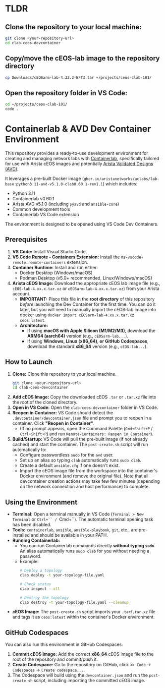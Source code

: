 # TLDR

## Clone the repository to your local machine:
```bash
git clone <your-repository-url>
cd clab-ceos-devcontainer
```
## Copy/move the cEOS-lab image to the repository directory
```bash
cp Downloads/cEOSarm-lab-4.33.2-EFT3.tar ~/projects/ceos-clab-101/
```
## Open the repository folder in VS Code:
```bash
cd ~/projects/ceos-clab-101/
code .
```
    
# Containerlab & AVD Dev Container Environment

This repository provides a ready-to-use development environment for creating and managing network labs with [Containerlab](https://containerlab.dev/), specifically tailored for use with Arista cEOS images and potentially [Arista Validated Designs (AVD)](https://avd.arista.com/).

It leverages a pre-built Docker image (`ghcr.io/aristanetworks/aclabs/lab-base:python3.11-avd-v5.1.0-clab0.60.1-rev1.1`) which includes:

* Python 3.11
* Containerlab v0.60.1
* Arista AVD v5.1.0 (including `pyavd` and `ansible-core`)
* Common development tools
* Containerlab VS Code extension

The environment is designed to be opened using VS Code Dev Containers.

## Prerequisites

1.  **VS Code:** Install Visual Studio Code.
2.  **VS Code Remote - Containers Extension:** Install the `ms-vscode-remote.remote-containers` extension.
3.  **Container Runtime:** Install and run either:
    * Docker Desktop (Windows/macOS)
    * Podman Desktop (v5.0+ recommended, Linux/Windows/macOS)
4.  **Arista cEOS Image:** Download the appropriate cEOS lab image file (e.g., `cEOS-lab-4.xx.x.tar.xz` or `cEOSarm-lab-4.xx.x.tar.xz`) from your Arista account.
    * **IMPORTANT:** Place this file in the **root directory** of this repository *before* launching the Dev Container for the first time. You can do it later, but you will need to manually import the cEOS-lab image into docker using `docker import cEOSarm-lab-4.xx.x.tar.xz ceos:latest`.
    * **Architecture:**
        * If using **macOS with Apple Silicon (M1/M2/M3)**, download the **ARM64 (aarch64)** version (e.g., `cEOSarm-lab...`).
        * If using **Windows, Linux (x86_64), or GitHub Codespaces**, download the standard **x86_64** version (e.g., `cEOS-lab...`).

## How to Launch

1.  **Clone:** Clone this repository to your local machine.
    ```bash
    git clone <your-repository-url>
    cd clab-ceos-devcontainer
    ```
2.  **Add cEOS Image:** Copy the downloaded cEOS `.tar` or `.tar.xz` file into the root of the cloned directory.
3.  **Open in VS Code:** Open the `clab-ceos-devcontainer` folder in VS Code.
4.  **Reopen in Container:** VS Code should detect the `.devcontainer/devcontainer.json` file and prompt you to reopen in a container. Click **"Reopen in Container"**.
    * (If no prompt appears, open the Command Palette (`Cmd+Shift+P` / `Ctrl+Shift+P`) and run `Remote-Containers: Reopen in Container`).
5.  **Build/Startup:** VS Code will pull the pre-built image (if not already cached) and start the container. The `post-create.sh` script will run automatically to:
    * Configure passwordless `sudo` for the `avd` user.
    * Set up an alias so typing `clab` automatically runs `sudo clab`.
    * Create a default `ansible.cfg` if one doesn't exist.
    * Import the cEOS image file from the workspace into the container's Docker environment (and remove the original file).
Note that all devcontainer creation actions may take few few minutes (depending on the network connection and host performance) to complete.

## Using the Environment

* **Terminal:** Open a terminal manually in VS Code (`Terminal > New Terminal` or `Ctrl+`` / `Cmd+``). The automatic terminal opening task has been disabled.
* **Tools:** `containerlab`, `ansible`, `ansible-playbook`, `git`, etc., are pre-installed and should be available in your PATH.
* **Running Containerlab:**
    * You can run Containerlab commands directly **without typing `sudo`**. An alias automatically runs `sudo clab` for you without needing a password.
    * Example:
        ```bash
        # Deploy a topology
        clab deploy -t your-topology-file.yaml

        # Check status
        clab inspect --all

        # Destroy the topology
        clab destroy -t your-topology-file.yaml --cleanup
        ```
* **cEOS Image:** The `post-create.sh` script imports your `.tar`/`.tar.xz` file and tags it as `ceos:latest` within the container's Docker environment.

## GitHub Codespaces

You can also run this environment in GitHub Codespaces:

1.  **Commit cEOS Image:** Add the correct **x86_64** cEOS image file to the root of the repository and commit/push it.
2.  **Create Codespace:** Go to the repository on GitHub, click `<> Code` -> `Codespaces` -> `Create codespace...`.
3.  The Codespace will build using the `devcontainer.json` and run the `post-create.sh` script, including importing the committed cEOS image.
